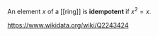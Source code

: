 An element $x$ of a [[ring]] is **idempotent** if $x^2 = x$. 

https://www.wikidata.org/wiki/Q2243424